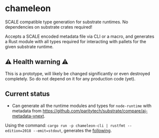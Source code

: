 # chameleon

SCALE compatible type generation for substrate runtimes. No dependencies on substrate crates required!

Accepts a SCALE encoded metadata file via CLI or a macro, and generates a Rust module with all types required for
interacting with pallets for the given substrate runtime.

## :warning: Health warning :warning:

This is a prototype, will likely be changed significantly or even destroyed completely. So do not depend
on it for any production code (yet).

## Current status

- Can generate all the runtime modules and types for `node-runtime` with metadata from https://github.com/paritytech/substrate/compare/aj-metadata-vnext.

Using the command: `cargo run -p chameleon-cli | rustfmt --edition=2018 --emit=stdout`, generates the [following](./examples/codegen/substrate_node_runtime.rs).
